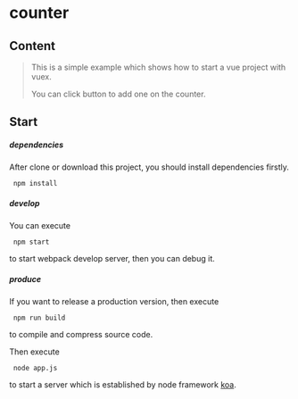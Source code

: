 # counter

## Content

> This is a simple example which shows how to start a vue project with vuex.
>
> You can click button to add one on the counter. 

## Start

##### dependencies
After clone or download this project, you should install dependencies firstly.

```shell
 npm install
```

##### develop

You can execute

```shell
 npm start
```

to start webpack develop server, then you can debug it.
 
##### produce

If you want to release a production version, then execute

```shell
 npm run build
```

to compile and compress source code.

Then execute

```shell
 node app.js
```

to start a server which is established by node framework [koa](https://github.com/koajs/koa).
